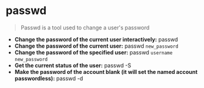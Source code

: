 # passwd
> Passwd is a tool used to change a user's password
- **Change the password of the current user interactively:**
passwd
- **Change the password of the current user:**
passwd `new_password`
- **Change the password of the specified user:**
passwd `username` `new_password`
- **Get the current status of the user:**
passwd -S
- **Make the password of the account blank (it will set the named account passwordless):**
passwd -d
